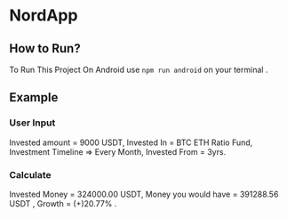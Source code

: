# NordApp

## How to Run?
To Run This Project On Android use `npm run android` on your terminal .


## Example 

### User Input
Invested amount = 9000 USDT, 
Invested In = BTC ETH Ratio Fund, 
Investment Timeline => Every Month, 
Invested From = 3yrs. 

### Calculate
Invested Money = 324000.00 USDT,
Money you would have = 391288.56 USDT , 
Growth = (+)20.77% .
